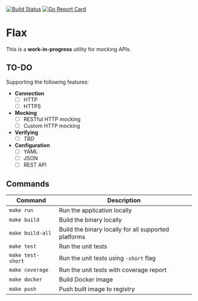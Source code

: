[![Build Status][travisci-image]][travisci-url]
[![Go Report Card][goreport-image]][goreport-url]

# Flax

This is a **work-in-progress** utility for mocking APIs.

## TO-DO

Supporting the following features:

  - **Connection**
    - [ ] HTTP
    - [ ] HTTPS
  - **Mocking**
    - [ ] RESTful HTTP mocking
    - [ ] Custom HTTP mocking
  - **Verifying**
    - [ ] *TBD*
  - **Configuration**
    - [ ] YAML
    - [ ] JSON
    - [ ] REST API

## Commands

| Command                        | Description                                          |
|--------------------------------|------------------------------------------------------|
| `make run`                     | Run the application locally                          |
| `make build`                   | Build the binary locally                             |
| `make build-all`               | Build the binary locally for all supported platforms |
| `make test`                    | Run the unit tests                                   |
| `make test-short`              | Run the unit tests using `-short` flag               |
| `make coverage`                | Run the unit tests with coverage report              |
| `make docker`                  | Build Docker image                                   |
| `make push`                    | Push built image to registry                         |


[travisci-url]: https://travis-ci.org/moorara/flax
[travisci-image]: https://travis-ci.org/moorara/flax.svg?branch=master

[goreport-url]: https://goreportcard.com/report/github.com/moorara/flax
[goreport-image]: https://goreportcard.com/badge/github.com/moorara/flax
